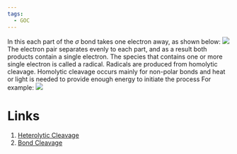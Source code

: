 ```yaml
---
tags:
  - GOC
---
```

In this each part of the $\sigma$ bond takes one electron away, as shown below:
![](homolytic-cleavage-350x94.png)
The electron pair separates evenly to each part, and as a result both products contain a single electron. The species that contains one or more single electron is called a radical. Radicals are produced from homolytic cleavage. 
Homolytic cleavage occurs mainly for non-polar bonds and heat or light is needed to provide enough energy to initiate the process For example:
![](../../../homo-cleavage-300x139.png)

# Links
1. [Heterolytic Cleavage](Heterolytic%20Cleavage.md) 
2. [Bond Cleavage](Bond%20Cleavage.md) 